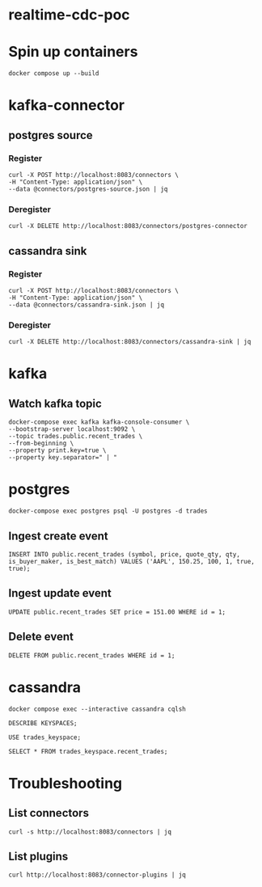 # realtime-cdc-poc

# Spin up containers

    docker compose up --build

# kafka-connector

## postgres source 

### Register

    curl -X POST http://localhost:8083/connectors \
    -H "Content-Type: application/json" \
    --data @connectors/postgres-source.json | jq

### Deregister

    curl -X DELETE http://localhost:8083/connectors/postgres-connector

## cassandra sink

### Register

    curl -X POST http://localhost:8083/connectors \
    -H "Content-Type: application/json" \
    --data @connectors/cassandra-sink.json | jq

### Deregister

    curl -X DELETE http://localhost:8083/connectors/cassandra-sink | jq

# kafka

## Watch kafka topic

    docker-compose exec kafka kafka-console-consumer \
    --bootstrap-server localhost:9092 \
    --topic trades.public.recent_trades \
    --from-beginning \
    --property print.key=true \
    --property key.separator=" | "

# postgres

    docker-compose exec postgres psql -U postgres -d trades

## Ingest create event

    INSERT INTO public.recent_trades (symbol, price, quote_qty, qty, is_buyer_maker, is_best_match) VALUES ('AAPL', 150.25, 100, 1, true, true);

## Ingest update event

    UPDATE public.recent_trades SET price = 151.00 WHERE id = 1;

## Delete event

    DELETE FROM public.recent_trades WHERE id = 1;

# cassandra

    docker compose exec --interactive cassandra cqlsh

    DESCRIBE KEYSPACES;

    USE trades_keyspace;

    SELECT * FROM trades_keyspace.recent_trades;

# Troubleshooting

## List connectors

    curl -s http://localhost:8083/connectors | jq  

## List plugins

    curl http://localhost:8083/connector-plugins | jq
